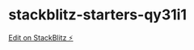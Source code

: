# stackblitz-starters-qy31i1

[Edit on StackBlitz ⚡️](https://stackblitz.com/edit/stackblitz-starters-qy31i1)